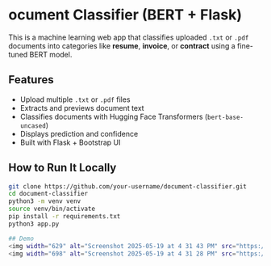 # ocument Classifier (BERT + Flask)

This is a machine learning web app that classifies uploaded `.txt` or `.pdf` documents into categories like **resume**, **invoice**, or **contract** using a fine-tuned BERT model.

## Features
- Upload multiple `.txt` or `.pdf` files
- Extracts and previews document text
- Classifies documents with Hugging Face Transformers (`bert-base-uncased`)
- Displays prediction and confidence
- Built with Flask + Bootstrap UI

## How to Run It Locally

```bash
git clone https://github.com/your-username/document-classifier.git
cd document-classifier
python3 -m venv venv
source venv/bin/activate
pip install -r requirements.txt
python3 app.py

## Demo
<img width="629" alt="Screenshot 2025-05-19 at 4 31 43 PM" src="https://github.com/user-attachments/assets/cfc24f47-2ccb-4fa3-a5f5-4d7ef5ac1f34" />
<img width="698" alt="Screenshot 2025-05-19 at 4 31 28 PM" src="https://github.com/user-attachments/assets/f701720e-1d0c-4484-b9d1-28d2618a15e1" />



